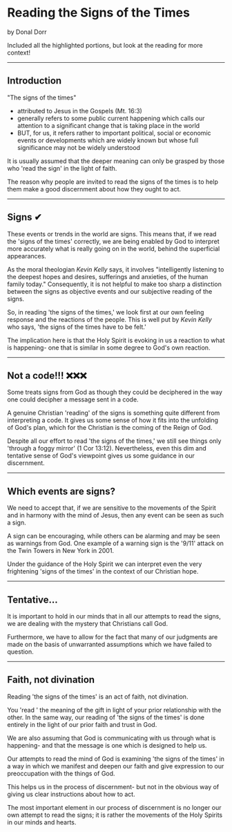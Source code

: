# Reading the Signs of the Times

by Donal Dorr

Included all the highlighted portions, but look at the reading for more context!

---

## Introduction

"The signs of the times"

- attributed to Jesus in the Gospels (Mt. 16:3)
- generally refers to some public current happening which calls our attention to a significant change that is taking place in the world
- BUT, for us, it refers rather to important political, social or economic events or developments which are widely known but whose full significance may not be widely understood

It is usually assumed that the deeper meaning can only be grasped by those who 'read the sign' in the light of faith.

The reason why people are invited to read the signs of the times is to help them make a good discernment about how they ought to act.

---

## Signs ✔

These events or trends in the world are signs. This means that, if we read the 'signs of the times' correctly, we are being enabled by God to interpret more accurately what is really going on in the world, behind the superficial appearances.

As the moral theologian *Kevin Kelly* says, it involves "intelligently listening to the deepest hopes and desires, sufferings and anxieties, of the human family today." Consequently, it is not helpful to make too sharp a distinction between the signs as objective events and our subjective reading of the signs.

So, in reading 'the signs of the times,' we look first at our own feeling response and the reactions of the people. This is well put by *Kevin Kelly* who says, 'the signs of the times have to be felt.'

The implication here is that the Holy Spirit is evoking in us a reaction to what is happening- one that is similar in some degree to God's own reaction.

---

## Not a code!!! ❌❌❌

Some treats signs from God as though they could be deciphered in the way one could decipher a message sent in a code.

A genuine Christian 'reading' of the signs is something quite different from interpreting a code. It gives us some sense of how it fits into the unfolding of God's plan, which for the Christian is the coming of the Reign of God.

Despite all our effort to read 'the signs of the times,' we still see things only 'through a foggy mirror' (1 Cor 13:12). Nevertheless, even this dim and tentative sense of God's viewpoint gives us some guidance in our discernment.

---

## Which events are signs?

We need to accept that, if we are sensitive to the movements of the Spirit and in harmony with the mind of Jesus, then any event can be seen as such a sign.

A sign can be encouraging, while others can be alarming and may be seen as warnings from God. One example of a warning sign is the '9/11' attack on the Twin Towers in New York in 2001.

Under the guidance of the Holy Spirit we can interpret even the very frightening 'signs of the times' in the context of our Christian hope.

---

## Tentative...

It is important to hold in our minds that in all our attempts to read the signs, we are dealing with the mystery that Christians call God.

Furthermore, we have to allow for the fact that many of our judgments are made on the basis of unwarranted assumptions which we have failed to question.

---

## Faith, not divination

Reading 'the signs of the times' is an act of faith, not divination.

You 'read ' the meaning of the gift in light of your prior relationship with the other. In the same way, our reading of 'the signs of the times' is done entirely in the light of our prior faith and trust in God.

We are also assuming that God is communicating with us through what is happening- and that the message is one which is designed to help us.

Our attempts to read the mind of God is examining 'the signs of the times' in a way in which we manifest and deepen our faith and give expression to our preoccupation with the things of God.

This helps us in the process of discernment- but not in the obvious way of giving us clear instructions about how to act.

The most important element in our process of discernment is no longer our own attempt to read the signs; it is rather the movements of the Holy Spirits in our minds and hearts.
